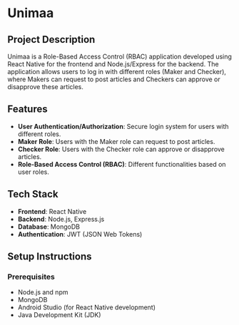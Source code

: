 # Unimaa

## Project Description

Unimaa is a Role-Based Access Control (RBAC) application developed using React Native for the frontend and Node.js/Express for the backend. The application allows users to log in with different roles (Maker and Checker), where Makers can request to post articles and Checkers can approve or disapprove these articles.

## Features

- **User Authentication/Authorization**: Secure login system for users with different roles.
- **Maker Role**: Users with the Maker role can request to post articles.
- **Checker Role**: Users with the Checker role can approve or disapprove articles.
- **Role-Based Access Control (RBAC)**: Different functionalities based on user roles.

## Tech Stack

- **Frontend**: React Native
- **Backend**: Node.js, Express.js
- **Database**: MongoDB
- **Authentication**: JWT (JSON Web Tokens)

## Setup Instructions

### Prerequisites

- Node.js and npm
- MongoDB
- Android Studio (for React Native development)
- Java Development Kit (JDK)

